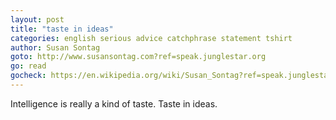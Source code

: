 ```yaml
---
layout: post
title: "taste in ideas"
categories: english serious advice catchphrase statement tshirt
author: Susan Sontag
goto: http://www.susansontag.com?ref=speak.junglestar.org
go: read
gocheck: https://en.wikipedia.org/wiki/Susan_Sontag?ref=speak.junglestar.org
---
```

Intelligence is really a kind of taste. Taste in ideas.
